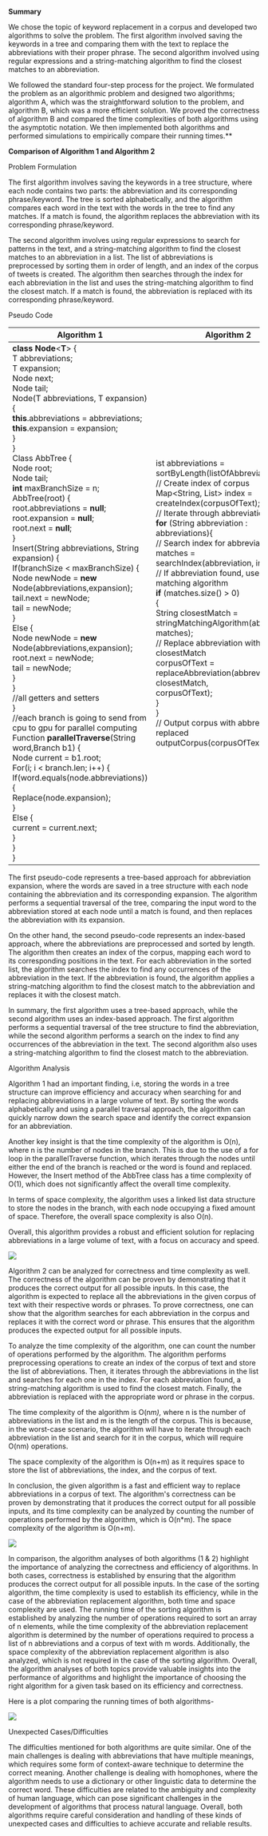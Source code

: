 **Summary** 

We chose the topic of keyword replacement in a corpus and developed two algorithms to solve the problem. The first algorithm involved saving the keywords in a tree and comparing them with the text to replace the abbreviations with their proper phrase. The second algorithm involved using regular expressions and a string-matching algorithm to find the closest matches to an abbreviation. 

We followed the standard four-step process for the project. We formulated the problem as an algorithmic problem and designed two algorithms; algorithm A, which was the straightforward solution to the problem, and algorithm B, which was a more efficient solution. We proved the correctness of algorithm B and compared the time complexities of both algorithms using the asymptotic notation. We then implemented both algorithms and performed simulations to empirically compare their running times.** 

**Comparison of Algorithm 1 and Algorithm 2**

Problem Formulation

The first algorithm involves saving the keywords in a tree structure, where each node contains two parts: the abbreviation and its corresponding phrase/keyword. The tree is sorted alphabetically, and the algorithm compares each word in the text with the words in the tree to find any matches. If a match is found, the algorithm replaces the abbreviation with its corresponding phrase/keyword.

The second algorithm involves using regular expressions to search for patterns in the text, and a string-matching algorithm to find the closest matches to an abbreviation in a list. The list of abbreviations is preprocessed by sorting them in order of length, and an index of the corpus of tweets is created. The algorithm then searches through the index for each abbreviation in the list and uses the string-matching algorithm to find the closest match. If a match is found, the abbreviation is replaced with its corresponding phrase/keyword.

Pseudo Code

|Algorithm 1|Algorithm 2|
| - | - |
|**class** **Node**<**T**> {<br>T abbreviations;<br>T expansion;<br>Node<T> next;<br>Node<T> tail;<br>Node(T abbreviations, T expansion) {<br>**this**.abbreviations = abbreviations;<br>**this**.expansion = expansion;<br>}<br>}<br>Class AbbTree {<br>Node root;<br>Node tail;<br>**int** maxBranchSize = n;<br>AbbTree(root) {<br>root.abbreviations = **null**;<br>root.expansion = **null**;<br>root.next = **null**;<br>}<br>Insert(String abbreviations, String expansion) {<br>If(branchSize < maxBranchSize) {<br>Node newNode = **new** Node(abbreviations,expansion);<br>tail.next = newNode;<br>tail = newNode;<br>}<br>Else {<br>Node newNode = **new** Node(abbreviations,expansion);<br>root.next = newNode;<br>tail = newNode;<br>}<br>}<br>//all getters and setters<br>}<br>//each branch is going to send from cpu to gpu for parallel computing<br>Function **parallelTraverse**(String word,Branch b1) {<br>Node current = b1.root;<br>For(i; i < branch.len; i++) {<br>If(word.equals(node.abbreviations)) {<br>Replace(node.expansion);<br>}<br>Else {<br>current = current.next;<br>}<br>}<br>}|ist<String> abbreviations = sortByLength(listOfAbbreviations);<br>// Create index of corpus<br>Map<String, List<Integer>> index = createIndex(corpusOfText);<br>// Iterate through abbreviations<br>**for** (String abbreviation : abbreviations){<br>// Search index for abbreviation List<Integer> matches =<br>searchIndex(abbreviation, index);<br>// If abbreviation found, use string matching algorithm<br>**if** (matches.size() > 0)<br>{<br>String closestMatch = stringMatchingAlgorithm(abbreviation,<br>matches);<br>// Replace abbreviation with closestMatch<br>corpusOfText = replaceAbbreviation(abbreviation, closestMatch,<br>corpusOfText);<br>}<br>}<br>// Output corpus with abbreviations replaced<br>outputCorpus(corpusOfText);|

The first pseudo-code represents a tree-based approach for abbreviation expansion, where the words are saved in a tree structure with each node containing the abbreviation and its corresponding expansion. The algorithm performs a sequential traversal of the tree, comparing the input word to the abbreviation stored at each node until a match is found, and then replaces the abbreviation with its expansion.

On the other hand, the second pseudo-code represents an index-based approach, where the abbreviations are preprocessed and sorted by length. The algorithm then creates an index of the corpus, mapping each word to its corresponding positions in the text. For each abbreviation in the sorted list, the algorithm searches the index to find any occurrences of the abbreviation in the text. If the abbreviation is found, the algorithm applies a string-matching algorithm to find the closest match to the abbreviation and replaces it with the closest match.

In summary, the first algorithm uses a tree-based approach, while the second algorithm uses an index-based approach. The first algorithm performs a sequential traversal of the tree structure to find the abbreviation, while the second algorithm performs a search on the index to find any occurrences of the abbreviation in the text. The second algorithm also uses a string-matching algorithm to find the closest match to the abbreviation.

Algorithm Analysis

Algorithm 1 had an important finding, i.e, storing the words in a tree structure can improve efficiency and accuracy when searching for and replacing abbreviations in a large volume of text. By sorting the words alphabetically and using a parallel traversal approach, the algorithm can quickly narrow down the search space and identify the correct expansion for an abbreviation.

Another key insight is that the time complexity of the algorithm is O(n), where n is the number of nodes in the branch. This is due to the use of a for loop in the parallelTraverse function, which iterates through the nodes until either the end of the branch is reached or the word is found and replaced. However, the Insert method of the AbbTree class has a time complexity of O(1), which does not significantly affect the overall time complexity.

In terms of space complexity, the algorithm uses a linked list data structure to store the nodes in the branch, with each node occupying a fixed amount of space. Therefore, the overall space complexity is also O(n).

Overall, this algorithm provides a robust and efficient solution for replacing abbreviations in a large volume of text, with a focus on accuracy and speed.

![](Aspose.Words.5b456001-7ecf-4f3f-9392-fb48add30b10.001.png)

Algorithm 2 can be analyzed for correctness and time complexity as well. The correctness of the algorithm can be proven by demonstrating that it produces the correct output for all possible inputs. In this case, the algorithm is expected to replace all the abbreviations in the given corpus of text with their respective words or phrases. To prove correctness, one can show that the algorithm searches for each abbreviation in the corpus and replaces it with the correct word or phrase. This ensures that the algorithm produces the expected output for all possible inputs.

To analyze the time complexity of the algorithm, one can count the number of operations performed by the algorithm. The algorithm performs preprocessing operations to create an index of the corpus of text and store the list of abbreviations. Then, it iterates through the abbreviations in the list and searches for each one in the index. For each abbreviation found, a string-matching algorithm is used to find the closest match. Finally, the abbreviation is replaced with the appropriate word or phrase in the corpus.

The time complexity of the algorithm is O(n*m),* where n is the number of abbreviations in the list and m is the length of the corpus. This is because, in the worst-case scenario, the algorithm will have to iterate through each abbreviation in the list and search for it in the corpus, which will require O(nm) operations.

The space complexity of the algorithm is O(n+m) as it requires space to store the list of abbreviations, the index, and the corpus of text.

In conclusion, the given algorithm is a fast and efficient way to replace abbreviations in a corpus of text. The algorithm's correctness can be proven by demonstrating that it produces the correct output for all possible inputs, and its time complexity can be analyzed by counting the number of operations performed by the algorithm, which is O(n\*m). The space complexity of the algorithm is O(n+m).

![](Aspose.Words.5b456001-7ecf-4f3f-9392-fb48add30b10.002.png)

In comparison, the algorithm analyses of both algorithms (1 & 2) highlight the importance of analyzing the correctness and efficiency of algorithms. In both cases, correctness is established by ensuring that the algorithm produces the correct output for all possible inputs. In the case of the sorting algorithm, the time complexity is used to establish its efficiency, while in the case of the abbreviation replacement algorithm, both time and space complexity are used. The running time of the sorting algorithm is established by analyzing the number of operations required to sort an array of n elements, while the time complexity of the abbreviation replacement algorithm is determined by the number of operations required to process a list of n abbreviations and a corpus of text with m words. Additionally, the space complexity of the abbreviation replacement algorithm is also analyzed, which is not required in the case of the sorting algorithm. Overall, the algorithm analyses of both topics provide valuable insights into the performance of algorithms and highlight the importance of choosing the right algorithm for a given task based on its efficiency and correctness.

Here is a plot comparing the running times of both algorithms-

![](Aspose.Words.5b456001-7ecf-4f3f-9392-fb48add30b10.003.png)

Unexpected Cases/Difficulties

The difficulties mentioned for both algorithms are quite similar. One of the main challenges is dealing with abbreviations that have multiple meanings, which requires some form of context-aware technique to determine the correct meaning. Another challenge is dealing with homophones, where the algorithm needs to use a dictionary or other linguistic data to determine the correct word. These difficulties are related to the ambiguity and complexity of human language, which can pose significant challenges in the development of algorithms that process natural language. Overall, both algorithms require careful consideration and handling of these kinds of unexpected cases and difficulties to achieve accurate and reliable results.






